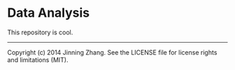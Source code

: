 Data Analysis
============

This repository is cool.


-----------------------------------------------------------
Copyright (c) 2014 Jinning Zhang. See the LICENSE file for license rights and limitations (MIT).
